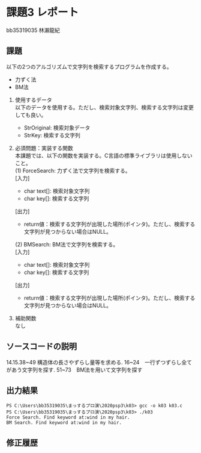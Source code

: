 # 課題3 レポート
bb35319035 林瀨龍紀


## 課題  

以下の2つのアルゴリズムで文字列を検索するプログラムを作成する。  
- 力ずく法
- BM法

1. 使用するデータ  
以下のデータを使用する。ただし、検索対象文字列、検索する文字列は変更しても良い。  
    - StrOriginal: 検索対象データ
    - StrKey: 検索する文字列

2. 必須問題：実装する関数  
本課題では、以下の関数を実装する。C言語の標準ライブラリは使用しないこと。  
    (1) ForceSearch: 力ずく法で文字列を検索する。  
    [入力]  
    - char text[]: 検索対象文字列  
    - char key[]: 検索する文字列  

    [出力]  
    - return値：検索する文字列が出現した場所(ポインタ)。ただし、検索する文字列が見つからない場合はNULL。  

    (2) BMSearch: BM法で文字列を検索する。  
    [入力]  
    - char text[]: 検索対象文字列  
    - char key[]: 検索する文字列  
 
    [出力]  
    - return値：検索する文字列が出現した場所(ポインタ)。ただし、検索する文字列が見つからない場合はNULL。  

3. 補助関数  
なし

## ソースコードの説明
14.15.38~49 構造体の長さやずらし量等を求める.
16~24　一行ずつずらし全てがあう文字列を探す.
51~73　BM法を用いて文字列を探す
## 出力結果

```
PS C:\Users\bb35319035\まっするプロ演\2020psp3\k03> gcc -o k03 k03.c
PS C:\Users\bb35319035\まっするプロ演\2020psp3\k03> ./k03
Force Search. Find keyword at:wind in my hair.
BM Search. Find keyword at:wind in my hair.
```

## 修正履歴

